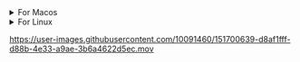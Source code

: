 <details>
<summary>For Macos</summary>
  
<details>
<summary>Apple Slicon</summary>

```
wget https://github.com/onuragtas/redock/releases/latest/download/redock_Darwin_arm64 -O /usr/local/bin/redock
chmod +x /usr/local/bin/redock
redock
```

</details>

<details>
<summary>Amd64</summary>

```
wget https://github.com/onuragtas/redock/releases/latest/download/redock_Darwin_amd64 -O /usr/local/bin/redock
chmod +x /usr/local/bin/redock
redock
```

</details>
</details>

<details>
<summary>For Linux</summary>
  
Download

```
wget https://github.com/onuragtas/redock/releases/latest/download/redock_Linux_amd64 -O /usr/local/bin/redock
chmod +x /usr/local/bin/redock
```

Run

```
redock
```
</details>


https://user-images.githubusercontent.com/10091460/151700639-d8af1fff-d88b-4e33-a9ae-3b6a4622d5ec.mov



